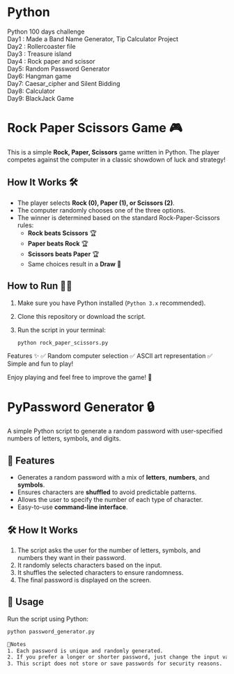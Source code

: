 # Python
Python 100 days challenge
<br>
Day1 : Made a Band Name Generator, Tip Calculator Project
<br>
Day2 : Rollercoaster file
<br>
Day3 : Treasure island
<br>
Day4 : Rock paper and scissor
<br>
Day5: Random Password Generator
<br>
Day6: Hangman game
<br>
Day7: Caesar_cipher and Silent Bidding
<br>
Day8: Calculator
<br>
Day9: BlackJack Game

# Rock Paper Scissors Game 🎮

This is a simple **Rock, Paper, Scissors** game written in Python. The player competes against the computer in a classic showdown of luck and strategy!

## How It Works 🛠️

- The player selects **Rock (0), Paper (1), or Scissors (2)**.
- The computer randomly chooses one of the three options.
- The winner is determined based on the standard Rock-Paper-Scissors rules:
  - **Rock beats Scissors** 🏆
  - **Paper beats Rock** 🏆
  - **Scissors beats Paper** 🏆
  - Same choices result in a **Draw** 🤝
  
## How to Run 🏃‍♂️

1. Make sure you have Python installed (`Python 3.x` recommended).
2. Clone this repository or download the script.
3. Run the script in your terminal:

   ```bash
   python rock_paper_scissors.py

Features ✨
✅ Random computer selection
✅ ASCII art representation
✅ Simple and fun to play!

Enjoy playing and feel free to improve the game! 🚀

# PyPassword Generator 🔒  

A simple Python script to generate a random password with user-specified numbers of letters, symbols, and digits.

## 🚀 Features
- Generates a random password with a mix of **letters**, **numbers**, and **symbols**.
- Ensures characters are **shuffled** to avoid predictable patterns.
- Allows the user to specify the number of each type of character.
- Easy-to-use **command-line interface**.

## 🛠️ How It Works
1. The script asks the user for the number of letters, symbols, and numbers they want in their password.
2. It randomly selects characters based on the input.
3. It shuffles the selected characters to ensure randomness.
4. The final password is displayed on the screen.

## 📜 Usage
Run the script using Python:
```sh
python password_generator.py

📌Notes
1. Each password is unique and randomly generated.
2. If you prefer a longer or shorter password, just change the input values when prompted.
3. This script does not store or save passwords for security reasons.


